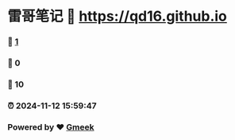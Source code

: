 # 雷哥笔记 :link: https://qd16.github.io 
### :page_facing_up: [1](https://qd16.github.io/tag.html) 
### :speech_balloon: 0 
### :hibiscus: 10 
### :alarm_clock: 2024-11-12 15:59:47 
### Powered by :heart: [Gmeek](https://github.com/Meekdai/Gmeek)
